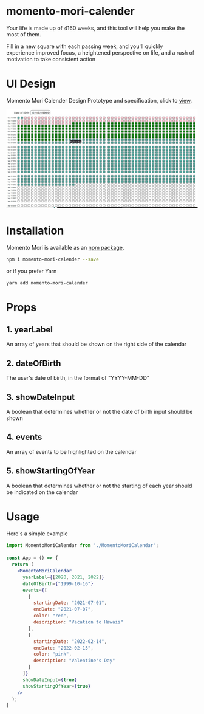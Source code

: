 # momento-mori-calender

Your life is made up of 4160 weeks, and this tool will help you make the most of them.

Fill in a new square with each passing week, and you'll quickly experience improved focus, a heightened perspective on life, and a rush of motivation to take consistent action

# UI Design

Momento Mori Calender Design Prototype and specification, click to [view][momento-mori-design].

![Screenshot](Screenshot.jpg)

# Installation

Momento Mori is available as an [npm package][npm-home].

```bash
npm i momento-mori-calender --save
```

or if you prefer Yarn

```bash
yarn add momento-mori-calender
```


# Props

## 1. yearLabel

An array of years that should be shown on the right side of the calendar


## 2. dateOfBirth

The user's date of birth, in the format of "YYYY-MM-DD"


## 3. showDateInput

A boolean that determines whether or not the date of birth input should be shown

## 4. events

 An array of events to be highlighted on the calendar

## 5. showStartingOfYear 

A boolean that determines whether or not the starting of each year should be indicated on the calendar

# Usage

Here's a simple example

```jsx
import MomentoMoriCalendar from './MomentoMoriCalendar';

const App = () => {
  return (
    <MomentoMoriCalendar 
      yearLabel={[2020, 2021, 2022]}
      dateOfBirth={"1999-10-16"}
      events={[
        {
          startingDate: "2021-07-01",
          endDate: "2021-07-07",
          color: "red",
          description: "Vacation to Hawaii"
        },
        {
          startingDate: "2022-02-14",
          endDate: "2022-02-15",
          color: "pink",
          description: "Valentine's Day"
        }
      ]}
      showDateInput={true}
      showStartingOfYear={true}
    />
  );
}

```

[npm-home]: https://www.npmjs.com/package/momento-mori-calender
[momento-mori-design]: https://momento-mori-calender.netlify.app/

